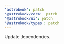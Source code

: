 ```yaml
---
'astrobook': patch
'@astrobook/core': patch
'@astrobook/ui': patch
'@astrobook/types': patch
---
```


Update dependencies.
